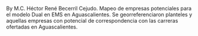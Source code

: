 
By M.C. Héctor René Becerril Cejudo.
Mapeo de empresas potenciales para el modelo Dual en EMS en Aguascalientes. 
Se georreferenciaron planteles y aquellas empresas con potencial de 
correspondencia con las carreras ofertadas en Aguascalientes.
